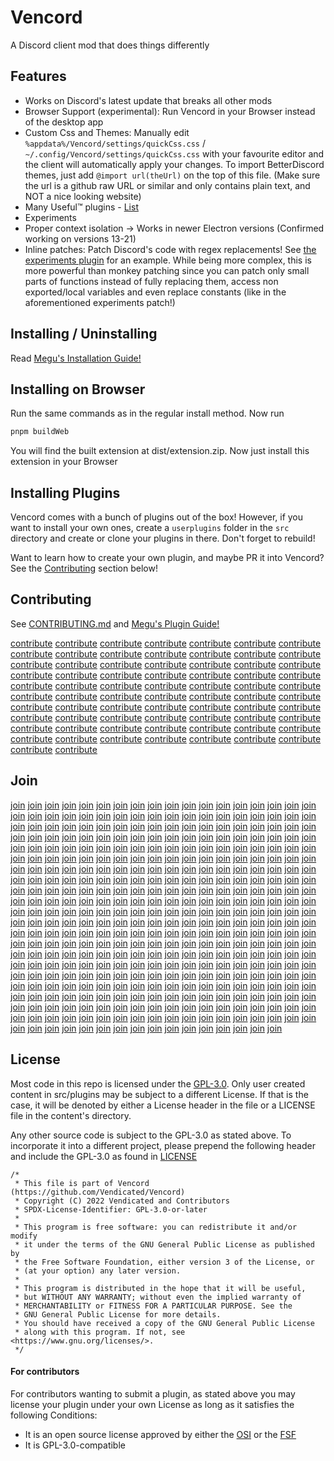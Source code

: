 # Vencord

A Discord client mod that does things differently

## Features

-   Works on Discord's latest update that breaks all other mods
-   Browser Support (experimental): Run Vencord in your Browser instead of the desktop app
-   Custom Css and Themes: Manually edit `%appdata%/Vencord/settings/quickCss.css` / `~/.config/Vencord/settings/quickCss.css` with your favourite editor and the client will automatically apply your changes. To import BetterDiscord themes, just add `@import url(theUrl)` on the top of this file. (Make sure the url is a github raw URL or similar and only contains plain text, and NOT a nice looking website)
-   Many Useful™ plugins - [List](https://github.com/Vendicated/Vencord/tree/main/src/plugins)
-   Experiments
-   Proper context isolation -> Works in newer Electron versions (Confirmed working on versions 13-21)
-   Inline patches: Patch Discord's code with regex replacements! See [the experiments plugin](src/plugins/experiments.ts) for an example. While being more complex, this is more powerful than monkey patching since you can patch only small parts of functions instead of fully replacing them, access non exported/local variables and even replace constants (like in the aforementioned experiments patch!)

## Installing / Uninstalling

Read [Megu's Installation Guide!](docs/1_INSTALLING.md)

## Installing on Browser

Run the same commands as in the regular install method. Now run

```sh
pnpm buildWeb
```

You will find the built extension at dist/extension.zip. Now just install this extension in your Browser

## Installing Plugins

Vencord comes with a bunch of plugins out of the box!
However, if you want to install your own ones, create a `userplugins` folder in the `src` directory and create or clone your plugins in there. 
Don't forget to rebuild!

Want to learn how to create your own plugin, and maybe PR it into Vencord? See the [Contributing](#contributing) section below!

## Contributing

See [CONTRIBUTING.md](CONTRIBUTING.md) and [Megu's Plugin Guide!](docs/2_PLUGINS.md)

[contribute]: CONTRIBUTING.md

[contribute] [contribute] [contribute] [contribute] [contribute] [contribute] [contribute] [contribute] [contribute] [contribute] [contribute] [contribute] [contribute] [contribute] [contribute] [contribute] [contribute] [contribute] [contribute] [contribute] [contribute] [contribute] [contribute] [contribute] [contribute] [contribute] [contribute] [contribute] [contribute] [contribute] [contribute] [contribute] [contribute] [contribute] [contribute] [contribute] [contribute] [contribute] [contribute] [contribute] [contribute] [contribute] [contribute] [contribute] [contribute] [contribute] [contribute] [contribute] [contribute] [contribute] [contribute] [contribute] [contribute] [contribute] [contribute] [contribute] [contribute] [contribute] [contribute] [contribute] [contribute] [contribute] [contribute] [contribute] [contribute] [contribute] [contribute] [contribute] [contribute] [contribute] [contribute] [contribute]

## Join

[join]: https://discord.gg/D9uwnFnqmd

[join] [join] [join] [join] [join] [join] [join] [join] [join] [join] [join] [join] [join] [join] [join] [join] [join] [join] [join] [join] [join] [join] [join] [join] [join] [join] [join] [join] [join] [join] [join] [join] [join] [join] [join] [join] [join] [join] [join] [join] [join] [join] [join] [join] [join] [join] [join] [join] [join] [join] [join] [join] [join] [join] [join] [join] [join] [join] [join] [join] [join] [join] [join] [join] [join] [join] [join] [join] [join] [join] [join] [join] [join] [join] [join] [join] [join] [join] [join] [join] [join] [join] [join] [join] [join] [join] [join] [join] [join] [join] [join] [join] [join] [join] [join] [join] [join] [join] [join] [join] [join] [join] [join] [join] [join] [join] [join] [join] [join] [join] [join] [join] [join] [join] [join] [join] [join] [join] [join] [join] [join] [join] [join] [join] [join] [join] [join] [join] [join] [join] [join] [join] [join] [join] [join] [join] [join] [join] [join] [join] [join] [join] [join] [join] [join] [join] [join] [join] [join] [join] [join] [join] [join] [join] [join] [join] [join] [join] [join] [join] [join] [join] [join] [join] [join] [join] [join] [join] [join] [join] [join] [join] [join] [join] [join] [join] [join] [join] [join] [join] [join] [join] [join] [join] [join] [join] [join] [join] [join] [join] [join] [join] [join] [join] [join] [join] [join] [join] [join] [join] [join] [join] [join] [join] [join] [join] [join] [join] [join] [join] [join] [join] [join] [join] [join] [join] [join] [join] [join] [join] [join] [join] [join] [join] [join] [join] [join] [join] [join] [join] [join] [join] [join] [join] [join] [join] [join] [join] [join] [join] [join] [join] [join] [join] [join] [join] [join] [join] [join] [join] [join] [join] [join] [join] [join] [join] [join] [join] [join] [join] [join] [join] [join] [join] [join] [join] [join] [join] [join] [join] [join] [join] [join] [join] [join] [join] [join] [join] [join] [join] [join] [join] [join] [join] [join] [join] [join] [join] [join] [join] [join] [join] [join] [join] [join] [join] [join] [join] [join] [join] [join] [join] [join] [join] [join] [join] [join] [join] [join] [join] [join] [join] [join] [join] [join] [join] [join] [join] [join] [join] [join] [join] [join] [join] [join] [join] [join] [join] [join] [join] [join] [join] [join] [join] [join] [join] [join] [join] [join] [join] [join] [join] [join] [join] [join] [join] [join] [join] [join] [join] [join] [join] [join] [join] [join] [join] [join] [join] [join] [join] [join] [join] [join] [join] [join] [join] [join] [join] [join] [join] [join] [join] [join] [join] [join] [join] [join] [join] [join] [join] [join] [join] [join] [join] [join] [join] [join] [join] [join] [join] [join] [join] [join] [join]

## License

Most code in this repo is licensed under the [GPL-3.0](LICENSE). Only user created content in src/plugins may be subject to a different License.
If that is the case, it will be denoted by either a License header in the file or a LICENSE file in the content's directory.

Any other source code is subject to the GPL-3.0 as stated above. To incorporate it into a different project, please prepend the following header and include
the GPL-3.0 as found in [LICENSE](LICENSE)
```
/*
 * This file is part of Vencord (https://github.com/Vendicated/Vencord)
 * Copyright (C) 2022 Vendicated and Contributors
 * SPDX-License-Identifier: GPL-3.0-or-later
 *
 * This program is free software: you can redistribute it and/or modify
 * it under the terms of the GNU General Public License as published by
 * the Free Software Foundation, either version 3 of the License, or
 * (at your option) any later version.
 *
 * This program is distributed in the hope that it will be useful,
 * but WITHOUT ANY WARRANTY; without even the implied warranty of
 * MERCHANTABILITY or FITNESS FOR A PARTICULAR PURPOSE. See the
 * GNU General Public License for more details.
 * You should have received a copy of the GNU General Public License
 * along with this program. If not, see <https://www.gnu.org/licenses/>.
 */
 ```
 
 #### For contributors
 
 For contributors wanting to submit a plugin, as stated above you may license your plugin under your own License as long as it satisfies the following Conditions:
 - It is an open source license approved by either the [OSI](https://opensource.org/licenses/alphabetical) or the [FSF](https://www.gnu.org/licenses/licenses.en.html)
 - It is GPL-3.0-compatible
